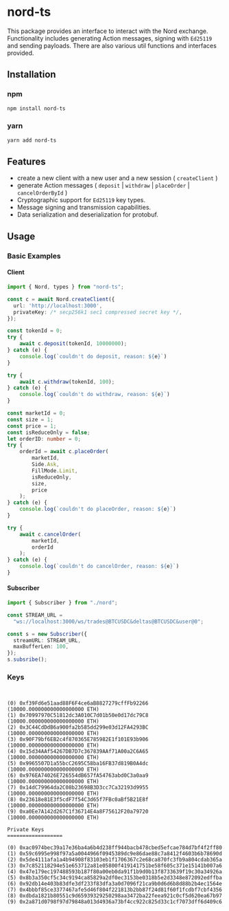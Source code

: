 # nord-ts

This package provides an interface to interact with the Nord exchange. Functionality includes generating Action messages, signing with `Ed25119` and sending payloads. There are also various util functions and interfaces provided.

## Installation

### npm

```bash
npm install nord-ts
```

### yarn

```bash
yarn add nord-ts
```

## Features

- create a new client with a new user and a new session ( `createClient` )
- generate Action messages ( `deposit` | `withdraw` | `placeOrder` | `cancelOrderById` )
- Cryptographic support for `Ed25119` key types.
- Message signing and transmission capabilities.
- Data serialization and deserialization for protobuf.

## Usage

### Basic Examples

#### Client

```typescript
import { Nord, types } from "nord-ts";

const c = await Nord.createClient({
  url: 'http://localhost:3000',
  privateKey: /* secp256k1 sec1 compressed secret key */,
});

const tokenId = 0;
try {
    await c.deposit(tokenId, 10000000);
} catch (e) {
    console.log(`couldn't do deposit, reason: ${e}`)
}

try {
    await c.withdraw(tokenId, 100);
} catch (e) {
    console.log(`couldn't do withdraw, reason: ${e}`)
}

const marketId = 0;
const size = 1;
const price = 1;
const isReduceOnly = false;
let orderID: number = 0;
try {
    orderId = await c.placeOrder(
        marketId,
        Side.Ask,
        FillMode.Limit,
        isReduceOnly,
        size,
        price
    );
} catch (e) {
    console.log(`couldn't do placeOrder, reason: ${e}`)
}

try {
    await c.cancelOrder(
        marketId,
        orderId
    );
} catch (e) {
    console.log(`couldn't do cancelOrder, reason: ${e}`)
}
```

#### Subscriber

```typescript
import { Subscriber } from "./nord";

const STREAM_URL =
  "ws://localhost:3000/ws/trades@BTCUSDC&deltas@BTCUSDC&user@0";

const s = new Subscriber({
  streamURL: STREAM_URL,
  maxBufferLen: 100,
});
s.subsribe();
```




### Keys

```


(0) 0xf39Fd6e51aad88F6F4ce6aB8827279cffFb92266 (10000.000000000000000000 ETH)
(1) 0x70997970C51812dc3A010C7d01b50e0d17dc79C8 (10000.000000000000000000 ETH)
(2) 0x3C44CdDdB6a900fa2b585dd299e03d12FA4293BC (10000.000000000000000000 ETH)
(3) 0x90F79bf6EB2c4f870365E785982E1f101E93b906 (10000.000000000000000000 ETH)
(4) 0x15d34AAf54267DB7D7c367839AAf71A00a2C6A65 (10000.000000000000000000 ETH)
(5) 0x9965507D1a55bcC2695C58ba16FB37d819B0A4dc (10000.000000000000000000 ETH)
(6) 0x976EA74026E726554dB657fA54763abd0C3a0aa9 (10000.000000000000000000 ETH)
(7) 0x14dC79964da2C08b23698B3D3cc7Ca32193d9955 (10000.000000000000000000 ETH)
(8) 0x23618e81E3f5cdF7f54C3d65f7FBc0aBf5B21E8f (10000.000000000000000000 ETH)
(9) 0xa0Ee7A142d267C1f36714E4a8F75612F20a79720 (10000.000000000000000000 ETH)

Private Keys
==================

(0) 0xac0974bec39a17e36ba4a6b4d238ff944bacb478cbed5efcae784d7bf4f2ff80
(1) 0x59c6995e998f97a5a0044966f0945389dc9e86dae88c7a8412f4603b6b78690d
(2) 0x5de4111afa1a4b94908f83103eb1f1706367c2e68ca870fc3fb9a804cdab365a
(3) 0x7c852118294e51e653712a81e05800f419141751be58f605c371e15141b007a6
(4) 0x47e179ec197488593b187f80a00eb0da91f1b9d0b13f8733639f19c30a34926a
(5) 0x8b3a350cf5c34c9194ca85829a2df0ec3153be0318b5e2d3348e872092edffba
(6) 0x92db14e403b83dfe3df233f83dfa3a0d7096f21ca9b0d6d6b8d88b2b4ec1564e
(7) 0x4bbbf85ce3377467afe5d46f804f221813b2bb87f24d81f60f1fcdbf7cbf4356
(8) 0xdbda1821b80551c9d65939329250298aa3472ba22feea921c0cf5d620ea67b97
(9) 0x2a871d0798f97d79848a013d4936a73bf4cc922c825d33c1cf7073dff6d409c6


